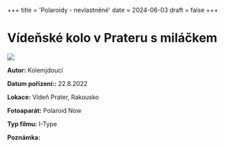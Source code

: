 +++
title = 'Polaroidy - nevlastněné'
date = 2024-06-03
draft = false
+++

# Vídeňské kolo v Prateru s miláčkem

![](b0001.jpg)

**Autor:**	Kolemjdoucí
    
**Datum pořízení::** 22.8.2022

**Lokace:**	Vídeň Prater, Rakousko

**Fotoaparát:**	Polaroid Now

**Typ filmu:** I-Type	

    
**Poznámka:**	

